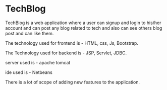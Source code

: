 # TechBlog

TechBlog is a web application where a user can signup and login to his/her account and can post any blog related to tech and also can see others blog post and can like them.

The technology used for frontend is - HTML, css, Js, Bootstrap.

The Technology used for backend is - JSP, Servlet, JDBC.

server used is - apache tomcat

ide used is - Netbeans

There is a lot of scope of adding new features to the application.
